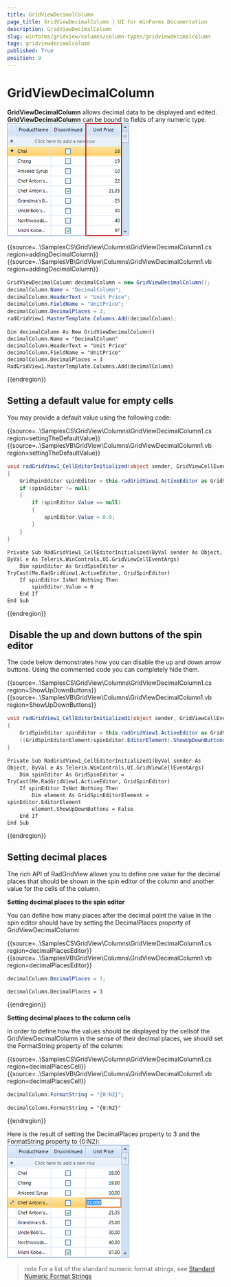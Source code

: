 ```yaml
---
title: GridViewDecimalColumn
page_title: GridViewDecimalColumn | UI for WinForms Documentation
description: GridViewDecimalColumn
slug: winforms/gridview/columns/column-types/gridviewdecimalcolumn
tags: gridviewdecimalcolumn
published: True
position: 9
---
```


# GridViewDecimalColumn



__GridViewDecimalColumn__ allows decimal data to be displayed and edited. __GridViewDecimalColumn__ can be bound to fields of any numeric type. <br>![gridview-columns-gridviewdecimalcolumn 001](images/gridview-columns-gridviewdecimalcolumn001.png)

{{source=..\SamplesCS\GridView\Columns\GridViewDecimalColumn1.cs region=addingDecimalColumn}} 
{{source=..\SamplesVB\GridView\Columns\GridViewDecimalColumn1.vb region=addingDecimalColumn}} 

````C#
GridViewDecimalColumn decimalColumn = new GridViewDecimalColumn();
decimalColumn.Name = "DecimalColumn";
decimalColumn.HeaderText = "Unit Price";
decimalColumn.FieldName = "UnitPrice";
decimalColumn.DecimalPlaces = 3;
radGridView1.MasterTemplate.Columns.Add(decimalColumn);

````
````VB.NET
Dim decimalColumn As New GridViewDecimalColumn()
decimalColumn.Name = "DecimalColumn"
decimalColumn.HeaderText = "Unit Price"
decimalColumn.FieldName = "UnitPrice"
decimalColumn.DecimalPlaces = 3
RadGridView1.MasterTemplate.Columns.Add(decimalColumn)

````

{{endregion}} 

## Setting a default value for empty cells

You may provide a default value using the following code:

{{source=..\SamplesCS\GridView\Columns\GridViewDecimalColumn1.cs region=settingTheDefaultValue}} 
{{source=..\SamplesVB\GridView\Columns\GridViewDecimalColumn1.vb region=settingTheDefaultValue}} 

````C#
void radGridView1_CellEditorInitialized(object sender, GridViewCellEventArgs e)
{
    GridSpinEditor spinEditor = this.radGridView1.ActiveEditor as GridSpinEditor;
    if (spinEditor != null)
    {
        if (spinEditor.Value == null)
        {
            spinEditor.Value = 0.0;
        }
    }
}

````
````VB.NET
Private Sub RadGridView1_CellEditorInitialized(ByVal sender As Object, ByVal e As Telerik.WinControls.UI.GridViewCellEventArgs)
    Dim spinEditor As GridSpinEditor = TryCast(Me.RadGridView1.ActiveEditor, GridSpinEditor)
    If spinEditor IsNot Nothing Then
        spinEditor.Value = 0
    End If
End Sub

````

{{endregion}} 


##  Disable the up and down buttons of the spin editor

The code below demonstrates how you can disable the up and down arrow buttons. Using the commented code you can completely hide them.

{{source=..\SamplesCS\GridView\Columns\GridViewDecimalColumn1.cs region=ShowUpDownButtons}} 
{{source=..\SamplesVB\GridView\Columns\GridViewDecimalColumn1.vb region=ShowUpDownButtons}} 

````C#
void radGridView1_CellEditorInitialized1(object sender, GridViewCellEventArgs e)
{
    GridSpinEditor spinEditor = this.radGridView1.ActiveEditor as GridSpinEditor;
    ((GridSpinEditorElement)spinEditor.EditorElement).ShowUpDownButtons = false;
}

````
````VB.NET
Private Sub RadGridView1_CellEditorInitialized1(ByVal sender As Object, ByVal e As Telerik.WinControls.UI.GridViewCellEventArgs)
    Dim spinEditor As GridSpinEditor = TryCast(Me.RadGridView1.ActiveEditor, GridSpinEditor)
    If spinEditor IsNot Nothing Then
        Dim element As GridSpinEditorElement = spinEditor.EditorElement
        element.ShowUpDownButtons = False
    End If
End Sub

````

{{endregion}} 




## Setting decimal places

The rich API of RadGridView allows you to define one value for the decimal places that should be shown in the spin editor of the column and another value for the cells of the column.
          

__Setting decimal places to the spin editor__

You can define how many places after the decimal point the value in the spin editor should have by setting the DecimalPlaces property of GridViewDecimalColumn:

{{source=..\SamplesCS\GridView\Columns\GridViewDecimalColumn1.cs region=decimalPlacesEditor}} 
{{source=..\SamplesVB\GridView\Columns\GridViewDecimalColumn1.vb region=decimalPlacesEditor}} 

````C#
decimalColumn.DecimalPlaces = 3;

````
````VB.NET
decimalColumn.DecimalPlaces = 3

````

{{endregion}} 


__Setting decimal places to the column cells__

In order to define how the values should be displayed by the cellsof the GridViewDecimalColumn in the sense of their decimal places, we should set the FormatString property of the column:

{{source=..\SamplesCS\GridView\Columns\GridViewDecimalColumn1.cs region=decimalPlacesCell}} 
{{source=..\SamplesVB\GridView\Columns\GridViewDecimalColumn1.vb region=decimalPlacesCell}} 

````C#
decimalColumn.FormatString = "{0:N2}";

````
````VB.NET
decimalColumn.FormatString = "{0:N2}"

````

{{endregion}} 




Here is the result of setting the DecimalPlaces property to 3 and the FormatString property to {0:N2}: <br>![gridview-columns-gridviewdecimalcolumn 002](images/gridview-columns-gridviewdecimalcolumn002.png)

>note For a list of the standard numeric format strings, see [Standard Numeric Format Strings](http://msdn.microsoft.com/en-us/library/dwhawy9k.aspx)
>

